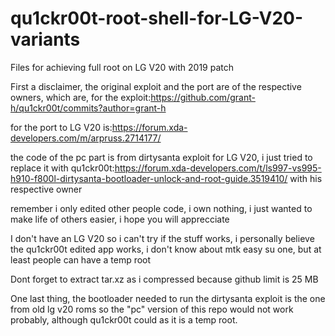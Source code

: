 # qu1ckr00t-root-shell-for-LG-V20-variants

Files for achieving full root on LG V20 with 2019 patch

First a disclaimer, the original exploit and the port are of the respective owners, which are, for the exploit:https://github.com/grant-h/qu1ckr00t/commits?author=grant-h

for the port to LG V20 is:https://forum.xda-developers.com/m/arpruss.2714177/

the code of the pc part is from dirtysanta exploit for LG V20, i just tried to replace it with qu1ckr00t:https://forum.xda-developers.com/t/ls997-vs995-h910-f800l-dirtysanta-bootloader-unlock-and-root-guide.3519410/ with his respective owner

remember i only edited other people code, i own nothing, i just wanted to make life of others easier, i hope you will apprecciate

I don't have an LG V20 so i can't try if the stuff works, i personally believe the qu1ckr00t edited app works, i don't know about mtk easy su one, but at least people can have a temp root

Dont forget to extract tar.xz as i compressed because github limit is 25 MB

One last thing, the bootloader needed to run the dirtysanta exploit is the one from old lg v20 roms so the "pc" version of this repo would not work probably, although qu1ckr00t could as it is a temp root. 
